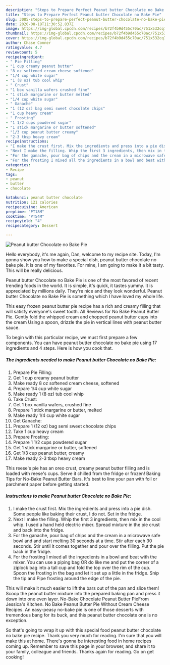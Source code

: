 ```yaml
---
description: "Steps to Prepare Perfect Peanut butter Chocolate no Bake Pie"
title: "Steps to Prepare Perfect Peanut butter Chocolate no Bake Pie"
slug: 3085-steps-to-prepare-perfect-peanut-butter-chocolate-no-bake-pie
date: 2020-08-18T11:30:52.837Z
image: https://img-global.cpcdn.com/recipes/b72f4b9d455c70ac/751x532cq70/peanut-butter-chocolate-no-bake-pie-recipe-main-photo.jpg
thumbnail: https://img-global.cpcdn.com/recipes/b72f4b9d455c70ac/751x532cq70/peanut-butter-chocolate-no-bake-pie-recipe-main-photo.jpg
cover: https://img-global.cpcdn.com/recipes/b72f4b9d455c70ac/751x532cq70/peanut-butter-chocolate-no-bake-pie-recipe-main-photo.jpg
author: Chase Conner
ratingvalue: 4.7
reviewcount: 5
recipeingredient:
- " Pie Filling"
- "1 cup creamy peanut butter"
- "8 oz softened cream cheese softened"
- "1/4 cup white sugar"
- "1 (8 oz) tub cool whip"
- " Crust"
- "1 box vanilla wafers crushed fine"
- "1 stick margarine or butter melted"
- "1/4 cup white sugar"
- " Ganache"
- "1 (12 oz) bag semi sweet chocolate chips"
- "1 cup heavy cream"
- " Frosting"
- "1 1/2 cups powdered sugar"
- "1 stick margarine or butter softened"
- "1/3 cup peanut butter creamy"
- "2-3 tbsp heavy cream"
recipeinstructions:
- "I make the crust first. Mix the ingredients and press into a pie dish. Some people like baking their crust, I do not. Set in the fridge."
- "Next I make the filling. Whip the first 3 ingredients, then mix in the cool whip. I used a hand held electric mixer. Spread mixture in the pie crust and back into the fridge."
- "For the ganache, pour bag of chips and the cream in a microwave safe bowl and and start melting 30 seconds at a time. Stir after each 30 seconds. Stir until it comes together and pour over the filling. Put the pie back in the fridge."
- "For the frosting I mixed all the ingredients in a bowl and beat with the mixer. You can use a piping bag OR do like me and put the corner of a ziplock bag into a tall cup and fold the top over the rim of the cup. Spoon the frosting in the bag and let it set up a little in the fridge. Snip the tip and Pipe frosting around the edge of the pie."
categories:
- Recipe
tags:
- peanut
- butter
- chocolate

katakunci: peanut butter chocolate 
nutrition: 121 calories
recipecuisine: American
preptime: "PT18M"
cooktime: "PT54M"
recipeyield: "4"
recipecategory: Dessert

---
```



![Peanut butter Chocolate no Bake Pie](https://img-global.cpcdn.com/recipes/b72f4b9d455c70ac/751x532cq70/peanut-butter-chocolate-no-bake-pie-recipe-main-photo.jpg)

Hello everybody, it's me again, Dan, welcome to my recipe site. Today, I'm gonna show you how to make a special dish, peanut butter chocolate no bake pie. It is one of my favorites. For mine, I am going to make it a bit tasty. This will be really delicious.

Peanut butter Chocolate no Bake Pie is one of the most favored of recent trending foods in the world. It is simple, it's quick, it tastes yummy. It is appreciated by millions daily. They're nice and they look wonderful. Peanut butter Chocolate no Bake Pie is something which I have loved my whole life.

This easy frozen peanut butter pie recipe has a rich and creamy filling that will satisfy everyone&#39;s sweet tooth. All Reviews for No Bake Peanut Butter Pie. Gently fold the whipped cream and chopped peanut butter cups into the cream Using a spoon, drizzle the pie in vertical lines with peanut butter sauce.


To begin with this particular recipe, we must first prepare a few components. You can have peanut butter chocolate no bake pie using 17 ingredients and 4 steps. Here is how you cook that.

<!--inarticleads1-->

##### The ingredients needed to make Peanut butter Chocolate no Bake Pie:

1. Prepare  Pie Filling:
1. Get 1 cup creamy peanut butter
1. Make ready 8 oz softened cream cheese, softened
1. Prepare 1/4 cup white sugar
1. Make ready 1 (8 oz) tub cool whip
1. Take  Crust:
1. Get 1 box vanilla wafers, crushed fine
1. Prepare 1 stick margarine or butter, melted
1. Make ready 1/4 cup white sugar
1. Get  Ganache:
1. Prepare 1 (12 oz) bag semi sweet chocolate chips
1. Take 1 cup heavy cream
1. Prepare  Frosting:
1. Prepare 1 1/2 cups powdered sugar
1. Get 1 stick margarine or butter, softened
1. Get 1/3 cup peanut butter, creamy
1. Make ready 2-3 tbsp heavy cream


This reese&#39;s pie has an oreo crust, creamy peanut butter filling and is loaded with reese&#39;s cups. Serve it chilled from the fridge or frozen! Baking Tips for No-Bake Peanut Butter Bars. It&#39;s best to line your pan with foil or parchment paper before getting started. 

<!--inarticleads2-->

##### Instructions to make Peanut butter Chocolate no Bake Pie:

1. I make the crust first. Mix the ingredients and press into a pie dish. Some people like baking their crust, I do not. Set in the fridge.
1. Next I make the filling. Whip the first 3 ingredients, then mix in the cool whip. I used a hand held electric mixer. Spread mixture in the pie crust and back into the fridge.
1. For the ganache, pour bag of chips and the cream in a microwave safe bowl and and start melting 30 seconds at a time. Stir after each 30 seconds. Stir until it comes together and pour over the filling. Put the pie back in the fridge.
1. For the frosting I mixed all the ingredients in a bowl and beat with the mixer. You can use a piping bag OR do like me and put the corner of a ziplock bag into a tall cup and fold the top over the rim of the cup. Spoon the frosting in the bag and let it set up a little in the fridge. Snip the tip and Pipe frosting around the edge of the pie.


This will make it much easier to lift the bars out of the pan and slice them! Scoop the peanut butter mixture into the prepared baking pan and press it down into one even layer. No-Bake Chocolate Peanut Butter PieFrom Jessica&#39;s Kitchen. No Bake Peanut Butter Pie Without Cream Cheese Recipes. An easy-peasy no-bake pie is one of those desserts with tremendous bang for its buck, and this peanut butter chocolate one is no exception. 

So that's going to wrap it up with this special food peanut butter chocolate no bake pie recipe. Thank you very much for reading. I'm sure that you will make this at home. There's gonna be interesting food in home recipes coming up. Remember to save this page in your browser, and share it to your family, colleague and friends. Thanks again for reading. Go on get cooking!
